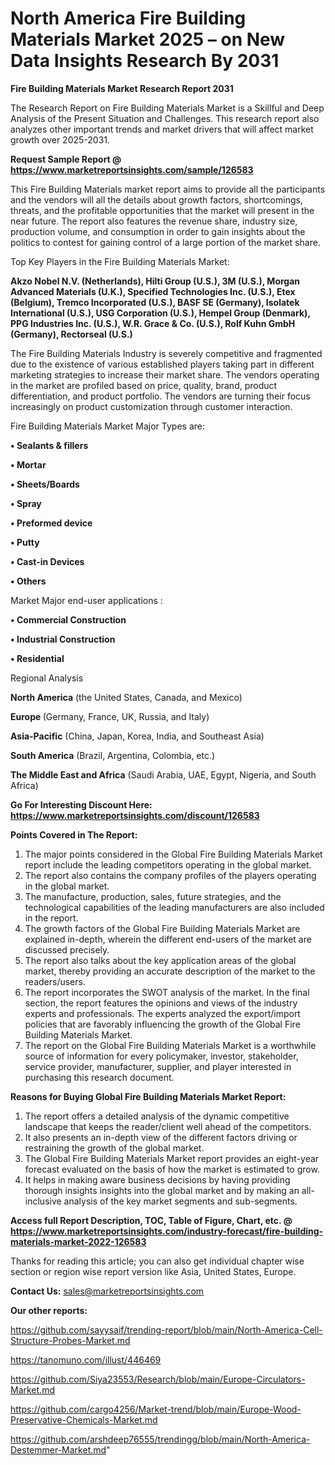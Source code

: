 # North America Fire Building Materials Market 2025 – on New Data Insights Research By 2031

<strong>Fire Building Materials Market Research Report 2031</strong>

The Research Report on Fire Building Materials Market is a Skillful and Deep Analysis of the Present Situation and Challenges. This research report also analyzes other important trends and market drivers that will affect market growth over 2025-2031.

<strong>Request Sample Report @ <a href=https://www.marketreportsinsights.com/sample/126583>https://www.marketreportsinsights.com/sample/126583</a></strong>

This Fire Building Materials market report aims to provide all the participants and the vendors will all the details about growth factors, shortcomings, threats, and the profitable opportunities that the market will present in the near future. The report also features the revenue share, industry size, production volume, and consumption in order to gain insights about the politics to contest for gaining control of a large portion of the market share.

Top Key Players in the Fire Building Materials Market:

<strong>Akzo Nobel N.V. (Netherlands), Hilti Group (U.S.), 3M (U.S.), Morgan Advanced Materials (U.K.), Specified Technologies Inc. (U.S.), Etex (Belgium), Tremco Incorporated (U.S.), BASF SE (Germany), Isolatek International (U.S.), USG Corporation (U.S.), Hempel Group (Denmark), PPG Industries Inc. (U.S.), W.R. Grace & Co. (U.S.), Rolf Kuhn GmbH (Germany), Rectorseal (U.S.)</strong>

The Fire Building Materials Industry is severely competitive and fragmented due to the existence of various established players taking part in different marketing strategies to increase their market share. The vendors operating in the market are profiled based on price, quality, brand, product differentiation, and product portfolio. The vendors are turning their focus increasingly on product customization through customer interaction.

Fire Building Materials Market Major Types are:

<strong>• Sealants & fillers

• Mortar

• Sheets/Boards

• Spray

• Preformed device

• Putty

• Cast-in Devices

• Others</strong>

Market Major end-user applications :

<strong>• Commercial Construction

• Industrial Construction

• Residential</strong>

Regional Analysis

</u><strong><b>North America</b></strong> (the United States, Canada, and Mexico)

<strong><b>Europe </b></strong>(Germany, France, UK, Russia, and Italy)

<strong><b>Asia-Pacific</b></strong> (China, Japan, Korea, India, and Southeast Asia)

<strong><b>South America</b></strong> (Brazil, Argentina, Colombia, etc.)

<strong><b>The Middle East and Africa</b></strong> (Saudi Arabia, UAE, Egypt, Nigeria, and South Africa)

<strong>Go For Interesting Discount Here: <a href=https://www.marketreportsinsights.com/discount/126583>https://www.marketreportsinsights.com/discount/126583</a></strong>

<strong>Points Covered in The Report:</strong>
<ol>
  <li>The major points considered in the Global Fire Building Materials Market report include the leading competitors operating in the global market.</li>
  <li>The report also contains the company profiles of the players operating in the global market.</li>
  <li>The manufacture, production, sales, future strategies, and the technological capabilities of the leading manufacturers are also included in the report.</li>
  <li>The growth factors of the Global Fire Building Materials Market are explained in-depth, wherein the different end-users of the market are discussed precisely.</li>
  <li>The report also talks about the key application areas of the global market, thereby providing an accurate description of the market to the readers/users.</li>
  <li>The report incorporates the SWOT analysis of the market. In the final section, the report features the opinions and views of the industry experts and professionals. The experts analyzed the export/import policies that are favorably influencing the growth of the Global Fire Building Materials Market.</li>
  <li>The report on the Global Fire Building Materials Market is a worthwhile source of information for every policymaker, investor, stakeholder, service provider, manufacturer, supplier, and player interested in purchasing this research document.</li>
</ol>
<strong>Reasons for Buying Global Fire Building Materials Market Report:</strong>

<ol>
  <li>The report offers a detailed analysis of the dynamic competitive landscape that keeps the reader/client well ahead of the competitors.</li>
  <li>It also presents an in-depth view of the different factors driving or restraining the growth of the global market.</li>
  <li>The Global Fire Building Materials Market report provides an eight-year forecast evaluated on the basis of how the market is estimated to grow.</li>
  <li>It helps in making aware business decisions by having providing thorough insights insights into the global market and by making an all-inclusive analysis of the key market segments and sub-segments.</li>
</ol>
<strong>Access full Report Description, TOC, Table of Figure, Chart, etc. @ <a href=https://www.marketreportsinsights.com/industry-forecast/fire-building-materials-market-2022-126583>https://www.marketreportsinsights.com/industry-forecast/fire-building-materials-market-2022-126583</a></strong>


Thanks for reading this article; you can also get individual chapter wise section or region wise report version like Asia, United States, Europe.

<strong>Contact Us:</strong>
sales@marketreportsinsights.com

<strong>Our other reports:</strong>

<a href=https://github.com/sayysaif/trending-report/blob/main/North-America-Cell-Structure-Probes-Market.md>https://github.com/sayysaif/trending-report/blob/main/North-America-Cell-Structure-Probes-Market.md</a>

<a href=https://tanomuno.com/illust/446469>https://tanomuno.com/illust/446469</a>

<a href=https://github.com/Siya23553/Research/blob/main/Europe-Circulators-Market.md>https://github.com/Siya23553/Research/blob/main/Europe-Circulators-Market.md</a>

<a href=https://github.com/cargo4256/Market-trend/blob/main/Europe-Wood-Preservative-Chemicals-Market.md>https://github.com/cargo4256/Market-trend/blob/main/Europe-Wood-Preservative-Chemicals-Market.md</a>

<a href=https://github.com/arshdeep76555/trendingg/blob/main/North-America-Destemmer-Market.md>https://github.com/arshdeep76555/trendingg/blob/main/North-America-Destemmer-Market.md</a>"
